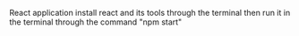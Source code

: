 React application
install react and its tools through the terminal then run it in the terminal through the command "npm start"
